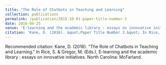 ```yaml
---
title: "The Role of Chatbots in Teaching and Learning"
collection: publications
permalink: /publication/2015-10-01-paper-title-number-3
date: 2016-04-25
venue: 'E-learning and the academic library : essays on innovative initiatives'
citation: 'Kane, D. (2016). &quot;Paper Title Number 3.&quot; In Rice, S. & Gregor, M. (Eds.),  E-learning and the academic library : essays on innovative initiatives. North Carolina: McFarland'
---
```

Recommended citation: Kane, D. (2016). "The Role of Chatbots in Teaching and Learning." In Rice, S. & Gregor, M. (Eds.),  E-learning and the academic library : essays on innovative initiatives. North Carolina: McFarland.

